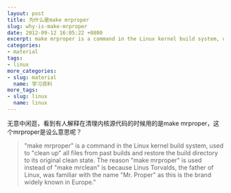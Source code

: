 ```yaml
---
layout: post
title: 为什么是make mrproper
slug: why-is-make-mrproper
date: 2012-09-12 16:05:22 +0800
excerpt: make mrproper is a command in the Linux kernel build system, used to clean up all files from past builds and restore the build directory to its original clean state. The reason make mrproper is used instead of make mrclean is because Linus Torvalds, the father of Linux, was familiar with the name Mr. Proper as this is the brand widely known in Europe.
categories:
- material
tags:
- linux
more_categories:
- slug: material
  name: 学习资料
more_tags:
- slug: linux
  name: linux
---
```


无意中闲逛，看到有人解释在清理内核源代码的时候用的是make mrproper，这个mrproper是设么意思呢？

> "make mrproper" is a command in the Linux kernel build system, used to "clean up" all files from past builds and restore the build directory to its original clean state. The reason "make mrproper" is used instead of "make mrclean" is because Linus Torvalds, the father of Linux, was familiar with the name "Mr. Proper" as this is the brand widely known in Europe."


